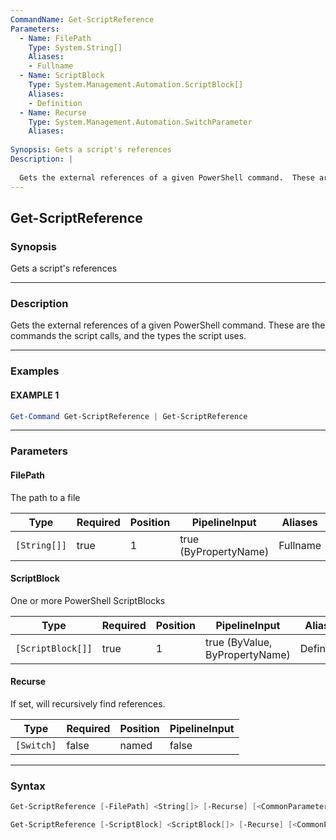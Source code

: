 ```yaml
---
CommandName: Get-ScriptReference
Parameters: 
  - Name: FilePath
    Type: System.String[]
    Aliases: 
    - Fullname
  - Name: ScriptBlock
    Type: System.Management.Automation.ScriptBlock[]
    Aliases: 
    - Definition
  - Name: Recurse
    Type: System.Management.Automation.SwitchParameter
    Aliases: 
    
Synopsis: Gets a script's references
Description: |
  
  Gets the external references of a given PowerShell command.  These are the commands the script calls, and the types the script uses.
---
```



Get-ScriptReference
-------------------




### Synopsis
Gets a script's references



---


### Description

Gets the external references of a given PowerShell command.  These are the commands the script calls, and the types the script uses.



---


### Examples
#### EXAMPLE 1
```PowerShell
Get-Command Get-ScriptReference | Get-ScriptReference
```



---


### Parameters
#### **FilePath**

The path to a file






|Type        |Required|Position|PipelineInput        |Aliases |
|------------|--------|--------|---------------------|--------|
|`[String[]]`|true    |1       |true (ByPropertyName)|Fullname|



#### **ScriptBlock**

One or more PowerShell ScriptBlocks






|Type             |Required|Position|PipelineInput                 |Aliases   |
|-----------------|--------|--------|------------------------------|----------|
|`[ScriptBlock[]]`|true    |1       |true (ByValue, ByPropertyName)|Definition|



#### **Recurse**

If set, will recursively find references.






|Type      |Required|Position|PipelineInput|
|----------|--------|--------|-------------|
|`[Switch]`|false   |named   |false        |





---


### Syntax
```PowerShell
Get-ScriptReference [-FilePath] <String[]> [-Recurse] [<CommonParameters>]
```
```PowerShell
Get-ScriptReference [-ScriptBlock] <ScriptBlock[]> [-Recurse] [<CommonParameters>]
```
